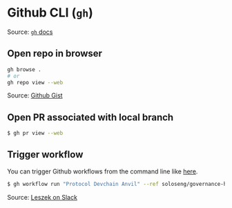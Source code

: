 # Github CLI (`gh`)

Source: [`gh` docs](https://cli.github.com/manual/gh)

## Open repo in browser

```zsh
gh browse .
# or
gh repo view --web
```

Source:
[Github Gist](https://gist.github.com/igrigorik/6666860?permalink_comment_id=4187534#gistcomment-4187534)

## Open PR associated with local branch

```sh
$ gh pr view --web
```

## Trigger workflow

You can trigger Github workflows from the command line like
[here](https://github.com/celo-org/celo-monorepo/actions/runs/9695682075).

```sh
$ gh workflow run "Protocol Devchain Anvil" --ref soloseng/governance-hotfix -f npm_tag=governance-hotfix
```

Source: [Leszek on Slack](https://clabsco.slack.com/archives/C0484DDLW5B/p1719487491834429)
